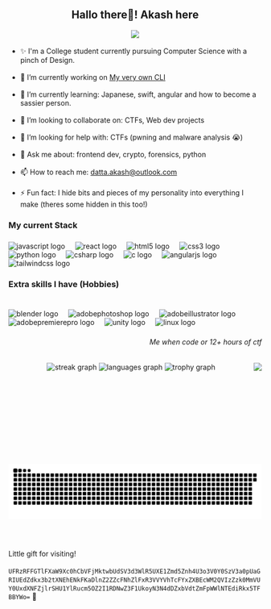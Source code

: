 <h2 align="center">Hallo there👋! Akash here</h2>

<div align="center">
  <img src="https://github.com/user-attachments/assets/79d1bab9-5793-4f1f-8a1b-5fd17fcc592c" />  
</div>

- ✨ I'm a College student currently pursuing Computer Science with a pinch of Design. <br><br>
- 🔭 I’m currently working on [My very own CLI](https://github.com/ShinyACash/dedCLI) <br><br>
- 🌱 I’m currently learning: Japanese, swift, angular and how to become a sassier person.<br><br>
- 👯 I’m looking to collaborate on: CTFs, Web dev projects<br><br>
- 🤝 I’m looking for help with: CTFs (pwning and malware analysis 😭)<br><br>
- 💬 Ask me about: frontend dev, crypto, forensics, python<br><br>
- 📫 How to reach me: datta.akash@outlook.com<br><br>
- ⚡ Fun fact: I hide bits and pieces of my personality into everything I make (theres some hidden in this too!)

###

<h3 align="left">My current Stack</h3>

###

<div align="left">
  <img src="https://cdn.jsdelivr.net/gh/devicons/devicon/icons/javascript/javascript-original.svg" height="30" alt="javascript logo"  />
  <img width="12" />
  <img src="https://cdn.jsdelivr.net/gh/devicons/devicon/icons/react/react-original.svg" height="30" alt="react logo"  />
  <img width="12" />
  <img src="https://cdn.jsdelivr.net/gh/devicons/devicon/icons/html5/html5-original.svg" height="30" alt="html5 logo"  />
  <img width="12" />
  <img src="https://cdn.jsdelivr.net/gh/devicons/devicon/icons/css3/css3-original.svg" height="30" alt="css3 logo"  />
  <img width="12" />
  <img src="https://cdn.jsdelivr.net/gh/devicons/devicon/icons/python/python-original.svg" height="30" alt="python logo"  />
  <img width="12" />
  <img src="https://cdn.jsdelivr.net/gh/devicons/devicon/icons/csharp/csharp-original.svg" height="30" alt="csharp logo"  />
  <img width="12" />
  <img src="https://cdn.jsdelivr.net/gh/devicons/devicon/icons/c/c-original.svg" height="30" alt="c logo"  />
  <img width="12" />
  <img src="https://cdn.jsdelivr.net/gh/devicons/devicon/icons/angularjs/angularjs-original.svg" height="30" alt="angularjs logo" id="GOOGLE IM COMING FOR YOU" />
  <img width="12" />
  <img src="https://skillicons.dev/icons?i=tailwind" height="30" alt="tailwindcss logo"  />
</div>

###

<h3 align="left">Extra skills I have (Hobbies)</h3>

###

<br clear="both">

<div align="left">
  <img src="https://skillicons.dev/icons?i=blender" height="30" alt="blender logo"  />
  <img width="12" />
  <img src="https://skillicons.dev/icons?i=ps" height="30" alt="adobephotoshop logo"  />
  <img width="12" />
  <img src="https://skillicons.dev/icons?i=ai" height="30" alt="adobeillustrator logo"  />
  <img width="12" />
  <img src="https://skillicons.dev/icons?i=pr" height="30" alt="adobepremierepro logo"  />
  <img width="12" />
  <img src="https://skillicons.dev/icons?i=unity" height="30" alt="unity logo"  />
  <img width="12" />
  <img src="https://cdn.jsdelivr.net/gh/devicons/devicon/icons/linux/linux-original.svg" height="30" alt="linux logo"  />
</div>

###

<h6 align="right">Me when code or 12+ hours of ctf</h6>

###

<img align="right" height="200" src="https://media.tenor.com/fzAQ_TYtK-kAAAAM/kirbo.gif"  />
<!--pls go kirby shopping with me-->


<div align="center">
  <img src="https://streak-stats.demolab.com?user=ShinyACash&locale=en&mode=daily&theme=midnight-purple&hide_border=false&border_radius=5" height="150" alt="streak graph"  />
  <img src="https://github-readme-stats.vercel.app/api/top-langs?username=ShinyACash&locale=en&hide_title=false&layout=compact&card_width=320&langs_count=5&theme=midnight-purple&hide_border=false" height="150" alt="languages graph"  />
  <img src="https://github-profile-trophy.vercel.app?username=ShinyACash&theme=dark_lover&column=3&row=1&margin-w=6&margin-h=3&no-frame=true&no-bg=false" height="150" alt="trophy graph"  />
</div>

###

<br clear="both">

<img src="https://raw.githubusercontent.com/ShinyACash/ShinyACash/output/snake.svg" alt="Snake animation" />

###

<br><br> Little gift for visiting!
<br><br>`UFRzRFFGTlFXaW9Xc0hCbVFjMktwbUdSV3d3WlR5UXE1Zmd5Znh4U3o3V0Y0SzV3a0pUaGRIUEdZdkx3b2tXNEhENkFKaDlnZ2ZZcFNhZlFxR3VVYVhTcFYxZXBEcWM2QVIzZzk0MmVUY0UxdXNFZjlrSHU1YlRucm5OZ2I1RDNwZ3F1UkoyN3N4dDZxbVdtZmFpWWlNTEdiRkx5TFBBYWo=` 👀
